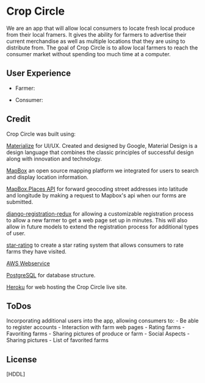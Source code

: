 # Crop Circle

We are an app that will allow local consumers to locate fresh local produce from their local framers. It gives the ability for farmers to advertise their current merchandise as well as multiple locations that they are using to distribute from.  The goal of Crop Circle is to allow local farmers to reach the consumer market without spending too much time at a computer.

## User Experience
- Farmer:

- Consumer:

## Credit

Crop Circle was built using:

[Materialize](https://materializecss.com/) for UI/UX. Created and designed by Google, Material Design is a design language that combines the classic principles of successful design along with innovation and technology.

[MapBox](https://www.mapbox.com/) an open source mapping platform we integrated for users to search and display location information.

[MapBox.Places API](https://docs.mapbox.com/api/search/#mapboxplaces) for forward geocoding street addresses into latitude and longitude by making a request to Mapbox's api when our forms are submitted.  

[django-registration-redux](https://django-registration-redux.readthedocs.io/en/latest/) for allowing a customizable registration process to allow a new farmer to get a web page set up in minutes.  This will also allow in future models to extend the registration process for additional types of user.  

[star-rating](https://django-star-ratings.readthedocs.io/en/latest/?badge=latest/) to create a star rating system that allows consumers to rate farms they have visited.

[AWS Webservice](https://docs.aws.amazon.com/s3/index.html)

[PostgreSQL](https://www.postgresql.org) for database structure.

[Heroku](https://www.heroku.com) for web hosting the Crop Circle live site.

## ToDos

Incorporating additional users into the app, allowing consumers to: 
    - Be able to register accounts 
    - Interaction with farm web pages
        - Rating farms
        - Favoriting farms
        - Sharing pictures of produce or farm
    - Social Aspects
        - Sharing pictures
        - List of favorited farms

## License

[HDDL]